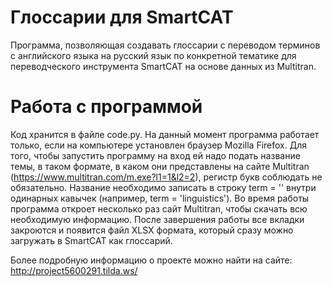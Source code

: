# Глоссарии для SmartCAT
Программа, позволяющая создавать глоссарии с переводом терминов с английского языка на русский язык по конкретной тематике для переводческого инструмента SmartCAT на основе данных из Multitran.
# Работа с программой
Код хранится в файле code.py. На данный момент программа работает только, если на компьютере установлен браузер Mozilla Firefox. Для того, чтобы запустить программу на вход ей надо подать название темы, в таком формате, в каком они представлены на сайте Multitran (https://www.multitran.com/m.exe?l1=1&l2=2), регистр букв соблюдать не обязательно. Название необходимо записать в строку term = '' внутри одинарных кавычек (например, term = 'linguistics'). Во время работы программа откроет несколько раз сайт Multitran, чтобы скачать всю необходимую информацию. После завершения работы все вкладки закроются и появится файл XLSX формата, который сразу можно загружать в SmartCAT как глоссарий.

Более подробную информацию о проекте можно найти на сайте: http://project5600291.tilda.ws/
